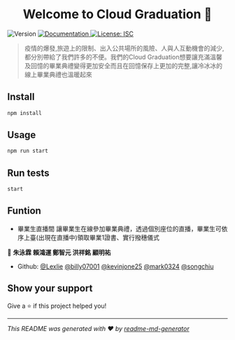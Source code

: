 <h1 align="center">Welcome to Cloud Graduation 👋</h1>
<p>
  <img alt="Version" src="https://img.shields.io/badge/version-1.0.0-blue.svg?cacheSeconds=2592000" />
  <a href="https://github.com/mark0324/DSC_Hackathon" target="_blank">
    <img alt="Documentation" src="https://img.shields.io/badge/documentation-yes-brightgreen.svg" />
  </a>
  <a href="#" target="_blank">
    <img alt="License: ISC" src="https://img.shields.io/badge/License-ISC-yellow.svg" />
  </a>
</p>

> 疫情的爆發,旅遊上的限制、出入公共場所的風險、人與人互動機會的減少,都分別帶給了我們許多的不便。我們的Cloud Graduation想要讓充滿溫馨及回憶的畢業典禮變得更加安全而且在回憶保存上更加的完整,讓冷冰冰的線上畢業典禮也溫暖起來

## Install

```sh
npm install
```

## Usage

```sh
npm run start
```

## Run tests

```sh
start
```

## Funtion

* 畢業生直播間
    讓畢業生在線參加畢業典禮，透過個別座位的直播，畢業生可依序上臺(出現在直播中)領取畢業1證書、實行撥穗儀式
    
👤 **朱泳霖 
     賴鴻運 
     鄭智元 
     洪祥銘 
     顧明祐**

* Github: [@Lexlie](https://github.com/Lexlie)
          [@billy07001](https://github.com/billy07001)
          [@kevinjone25](https://github.com/kevinjone25)
          [@mark0324](https://github.com/mark0324)
          [@songchiu](https://github.com/songchiu)
## Show your support

Give a ⭐️ if this project helped you!

***
_This README was generated with ❤️ by [readme-md-generator](https://github.com/kefranabg/readme-md-generator)_
